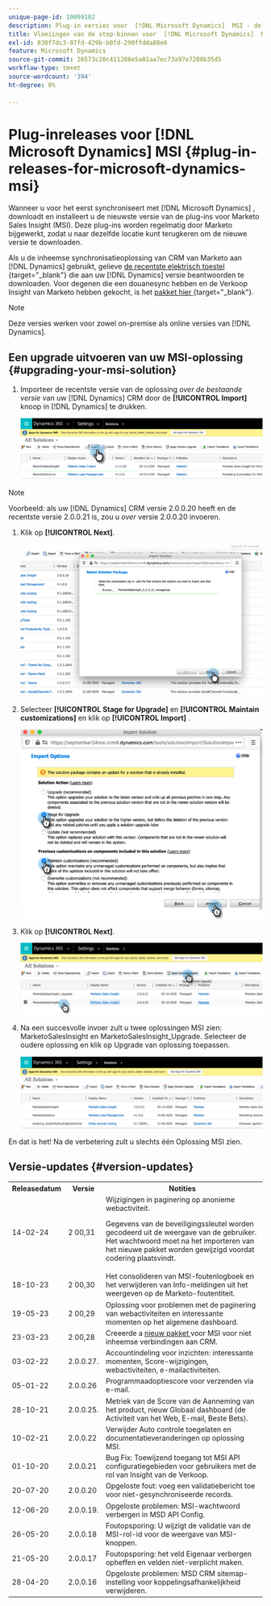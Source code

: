 ```yaml
---
unique-page-id: 10099102
description: Plug-in versies voor  [!DNL Microsoft Dynamics]  MSI - de Documentatie van Marketo - de Documentatie van het Product
title: Vloeiingen van de stop-binnen voor  [!DNL Microsoft Dynamics]  MSI
exl-id: 830f7dc3-07fd-429b-b0fd-290ffdda88e6
feature: Microsoft Dynamics
source-git-commit: 26573c20c411208e5a01aa7ec73a97e7208b35d5
workflow-type: tm+mt
source-wordcount: '394'
ht-degree: 0%

---
```


# Plug-inreleases voor [!DNL Microsoft Dynamics] MSI {#plug-in-releases-for-microsoft-dynamics-msi}

Wanneer u voor het eerst synchroniseert met [!DNL Microsoft Dynamics] , downloadt en installeert u de nieuwste versie van de plug-ins voor Marketo Sales Insight (MSI). Deze plug-ins worden regelmatig door Marketo bijgewerkt, zodat u naar dezelfde locatie kunt terugkeren om de nieuwe versie te downloaden.

Als u de inheemse synchronisatieoplossing van CRM van Marketo aan [!DNL Dynamics] gebruikt, gelieve [ de recentste elektrisch toestel ](/help/marketo/product-docs/marketo-sales-insight/msi-for-microsoft-dynamics/installing/download-the-marketo-sales-insight-solution-for-microsoft-dynamics.md){target="_blank"} die aan uw [!DNL Dynamics] versie beantwoorden te downloaden. Voor degenen die een douanesync hebben en de Verkoop Insight van Marketo hebben gekocht, is het [ pakket hier ](https://mktg-cdn.marketo.com/community/MarketoSalesInsight_NonNative.zip){target="_blank"}.

>[!NOTE]
>
>Deze versies werken voor zowel on-premise als online versies van [!DNL Dynamics].

## Een upgrade uitvoeren van uw MSI-oplossing {#upgrading-your-msi-solution}

1. Importeer de recentste versie van de oplossing _over de bestaande versie_ van uw [!DNL Dynamics] CRM door de **[!UICONTROL Import]** knoop in [!DNL Dynamics] te drukken.

   ![](assets/plug-in-releases-for-microsoft-dynamics-msi-1.png)

>[!NOTE]
>
>Voorbeeld: als uw [!DNL Dynamics] CRM versie 2.0.0.20 heeft en de recentste versie 2.0.0.21 is, zou u _over_ versie 2.0.0.20 invoeren.

1. Klik op **[!UICONTROL Next]**.

   ![](assets/plug-in-releases-for-microsoft-dynamics-msi-2.png)

1. Selecteer **[!UICONTROL Stage for Upgrade]** en **[!UICONTROL Maintain customizations]** en klik op **[!UICONTROL Import]** .

   ![](assets/plug-in-releases-for-microsoft-dynamics-msi-3.png)

1. Klik op **[!UICONTROL Next]**.

   ![](assets/plug-in-releases-for-microsoft-dynamics-msi-4.png)

1. Na een succesvolle invoer zult u twee oplossingen MSI zien: MarketoSalesInsight en MarketoSalesInsight_Upgrade. Selecteer de oudere oplossing en klik op Upgrade van oplossing toepassen.

   ![](assets/plug-in-releases-for-microsoft-dynamics-msi-5.png)

En dat is het! Na de verbetering zult u slechts één Oplossing MSI zien.

## Versie-updates {#version-updates}

<table>
 <tbody>
  <tr>
   <th>Releasedatum</th>
   <th>Versie</th>
   <th>Notities</th>
  </tr>
  <tr>
   <td>14-02-24</td>
   <td>2 00,31</td>
   <td>Wijzigingen in paginering op anonieme webactiviteit.
   <p>
   Gegevens van de beveiligingssleutel worden gecodeerd uit de weergave van de gebruiker. Het wachtwoord moet na het importeren van het nieuwe pakket worden gewijzigd voordat codering plaatsvindt.</td>
  </tr>
  <tr>
   <td>18-10-23</td>
   <td>2 00,30</td>
   <td>Het consolideren van MSI-foutenlogboek en het verwijderen van Info-meldingen uit het weergeven op de Marketo-foutentiteit.</td>
  </tr>
  <tr>
   <td>19-05-23</td>
   <td>2 00,29</td>
   <td>Oplossing voor problemen met de paginering van webactiviteiten en interessante momenten op het algemene dashboard.</td>
  </tr>
  <tr>
   <td>23-03-23</td>
   <td>2 00,28</td>
   <td>Creeerde a <a href="https://mktg-cdn.marketo.com/community/MarketoSalesInsight_NonNative.zip"> nieuw pakket </a> voor MSI voor niet inheemse verbindingen aan CRM.</td>
  </tr>
  <tr>
   <td>03-02-22</td>
   <td>2.0.0.27.</td>
   <td>Accountindeling voor inzichten: interessante momenten, Score-wijzigingen, webactiviteiten, e-mailactiviteiten.</td>
  </tr>
  <tr>
   <td>05-01-22</td>
   <td>2.0.0.26</td>
   <td>Programmaadoptiescore voor verzenden via e-mail.</td>
  </tr>
  <tr>
   <td>28-10-21</td>
   <td>2.0.0.25.</td>
   <td>Metriek van de Score van de Aanneming van het product, nieuw Globaal dashboard (de Activiteit van het Web, E-mail, Beste Bets).</td>
  </tr>
  <tr>
   <td>10-02-21</td>
   <td>2.0.0.22</td>
   <td>Verwijder Auto controle toegelaten en documentatieveranderingen op oplossing MSI.</td>
  </tr>
  <tr>
   <td>01-10-20</td>
   <td>2.0.0.21</td>
   <td>Bug Fix: Toewijzend toegang tot MSI API configuratiegebieden voor gebruikers met de rol van Insight van de Verkoop.</td>
  </tr>
  <tr>
   <td>20-07-20</td>
   <td>2.0.0.20</td>
   <td>Opgeloste fout: voeg een validatiebericht toe voor niet-gesynchroniseerde records.</td>
  </tr>
  <tr>
   <td>12-06-20</td>
   <td>2.0.0.19.</td>
   <td>Opgeloste problemen: MSI-wachtwoord verbergen in MSD API Config.</td>
  </tr>
  <tr>
   <td>26-05-20</td>
   <td>2.0.0.18</td>
   <td>Foutopsporing: U wijzigt de validatie van de MSI-rol-id voor de weergave van MSI-knoppen.</td>
  </tr>
  <tr>
   <td>21-05-20</td>
   <td>2.0.0.17</td>
   <td>Foutopsporing: het veld Eigenaar verbergen opheffen en velden niet-verplicht maken.</td>
  </tr>
  <tr>
   <td>28-04-20</td>
   <td>2.0.0.16</td>
   <td>Opgeloste problemen: MSD CRM sitemap-instelling voor koppelingsafhankelijkheid verwijderen.</td>
  </tr>
 </tbody>
</table>
